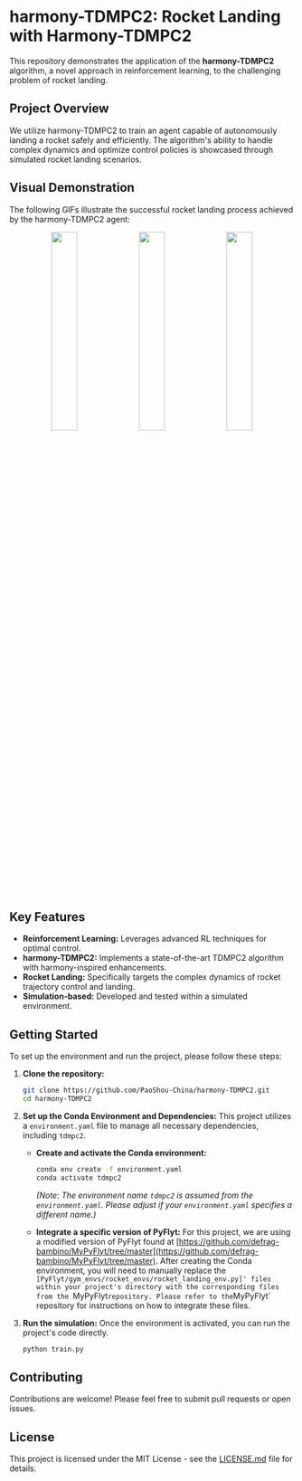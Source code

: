 # harmony-TDMPC2: Rocket Landing with Harmony-TDMPC2

This repository demonstrates the application of the **harmony-TDMPC2** algorithm, a novel approach in reinforcement learning, to the challenging problem of rocket landing.

## Project Overview

We utilize harmony-TDMPC2 to train an agent capable of autonomously landing a rocket safely and efficiently. The algorithm's ability to handle complex dynamics and optimize control policies is showcased through simulated rocket landing scenarios.

## Visual Demonstration

The following GIFs illustrate the successful rocket landing process achieved by the harmony-TDMPC2 agent:

<p align="center">
  <img src="https://github.com/PaoShou-China/harmony-TDMPC2/blob/main/video/1.gif" width="30%"/>
  <img src="https://github.com/PaoShou-China/harmony-TDMPC2/blob/main/video/2.gif" width="30%"/>
  <img src="https://github.com/PaoShou-China/harmony-TDMPC2/blob/main/video/3.gif" width="30%"/>
</p>

## Key Features

*   **Reinforcement Learning:** Leverages advanced RL techniques for optimal control.
*   **harmony-TDMPC2:** Implements a state-of-the-art TDMPC2 algorithm with harmony-inspired enhancements.
*   **Rocket Landing:** Specifically targets the complex dynamics of rocket trajectory control and landing.
*   **Simulation-based:** Developed and tested within a simulated environment.

## Getting Started

To set up the environment and run the project, please follow these steps:

1.  **Clone the repository:**
    ```bash
    git clone https://github.com/PaoShou-China/harmony-TDMPC2.git
    cd harmony-TDMPC2
    ```

2.  **Set up the Conda Environment and Dependencies:**
    This project utilizes a `environment.yaml` file to manage all necessary dependencies, including `tdmpc2`.

    *   **Create and activate the Conda environment:**
        ```bash
        conda env create -f environment.yaml
        conda activate tdmpc2
        ```
        *(Note: The environment name `tdmpc2` is assumed from the `environment.yaml`. Please adjust if your `environment.yaml` specifies a different name.)*

    *   **Integrate a specific version of PyFlyt:**
        For this project, we are using a modified version of PyFlyt found at [https://github.com/defrag-bambino/MyPyFlyt/tree/master](https://github.com/defrag-bambino/MyPyFlyt/tree/master).
        After creating the Conda environment, you will need to manually replace the `[PyFlyt/gym_envs/rocket_envs/rocket_landing_env.py]' files within your project's directory with the corresponding files from the `MyPyFlyt` repository. Please refer to the `MyPyFlyt` repository for instructions on how to integrate these files.

3.  **Run the simulation:**
    Once the environment is activated, you can run the project's code directly.
    ```bash
    python train.py
    ```

## Contributing

Contributions are welcome! Please feel free to submit pull requests or open issues.

## License

This project is licensed under the MIT License - see the [LICENSE.md](LICENSE.md) file for details.
